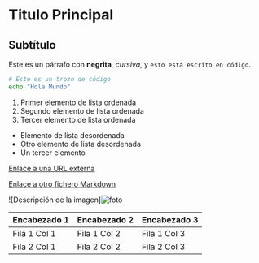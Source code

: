 # Titulo Principal

## Subtítulo

Este es un párrafo con **negrita**, *cursiva*, y `esto está escrito en código`.

```bash
# Este es un trozo de código
echo "Hola Mundo"
```

1. Primer elemento de lista ordenada
2. Segundo elemento de lista ordenada
3. Tercer elemento de lista ordenada

- Elemento de lista desordenada
- Otro elemento de lista desordenada
- Un tercer elemento

[Enlace a una URL externa](https://www.example.com)

[Enlace a otro fichero Markdown](./otro_fichero.md)

![Descripción de la imagen]![foto](/Prueba_Bruno/img/image4.png)

| Encabezado 1 | Encabezado 2 | Encabezado 3 |
| ------------ | ------------ | ------------ |
| Fila 1 Col 1 | Fila 1 Col 2 | Fila 1 Col 3 |
| Fila 2 Col 1 | Fila 2 Col 2 | Fila 2 Col 3 |
